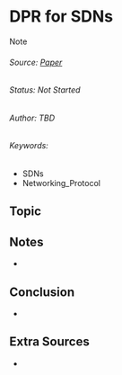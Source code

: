 # DPR for SDNs
> [!NOTE]
> ###### Source: [Paper](<../Sources/REoN_A_protocol_for_reliable_software-defined_FPGA_partial_reconfiguration_over_network.pdf>)
> ###### Status: Not Started
> ###### Author: TBD
> ###### Keywords: 
>   - SDNs
>   - Networking_Protocol

## Topic

## Notes
- 

## Conclusion
- 

## Extra Sources
- 
